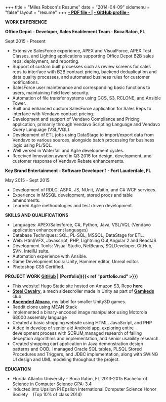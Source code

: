 +++
title = "Miles Robson's Resume"
date = "2014-04-09"
sidemenu = "false"
layout = "resume"
+++
**[ - PDF file - ](https://drive.google.com/open?id=0B4ZgURhHzuGKX1BUUXVEVExLQUE) | [ - GitHub profile -](https://github.com/Confirm4Crit)**

**WORK EXPERIENCE**

**Office Depot - Developer, Sales Enablement Team - Boca Raton, FL**

Sept 2015 - Present

- Extensive SalesForce experience, APEX and VisualForce, APEX Test Classes, and Lighting applications supporting Office Depot B2B sales reps, deployment, and reporting.
- Support of custom built processes such as review screens for sales reps to interface with B2B contract pricing, backend deduplication and data quality processes, and automated business rules for customer notifications.
- SalesForce user maintenance and corresponding basic functions to users, maintaining field level security.
- Automation of file transfer systems using GCS, S3, RCLONE, and Ansible Tower.
- Built and enhanced custom SalesForce application for Sales Reps to interface with Vendavo contract pricing.
- Development and support of Vendavo Compliance and Pricing application, primarily through Vendavo Scripting Language and Vendavo Query Language (VSL/VQL).
- Development of ETL jobs using DataStage to import/export data from Vendavo to various sources, alongside batch processing for business logic using PL/SQL.
- Well versed in Waterfall and Agile development cycles.
- Received Innovation award in Q3 2016 for design, development, and customer response of Vendavo Rebate enhancements.

**Key Brand Entertainment - Software Developer 1 - Fort Lauderdale, FL**

May 2015 - Sept 2015

- Development of RDLC, ASPX, JS, NUnit, WaitIn, and C# WCF services.
- Experience in MSSQL development, stored procs and table amendments.
- Learned Agile methodologies and test driven development.

**SKILLS AND QUALIFICATIONS**

- Languages: APEX/Salesforce, C#, Python, Java, VSL/VQL (Vendavo application enhancement languages)
- Database Techniques: SQL, PL-SQL, MSSQL, DataStage for ETL.
- Web: Html/VFX, Javascript, PHP, Lightning Out,Angular 2 and ReactJS.
- Development Tools: Visual Studio, NetBeans, SQLDeveloper, GitHub, SVN, IntelliJ suite.
- Automation experience with Ansible.
- Game Development tools: Unity, Hammer editor, Unreal editor.
- Photoshop CS5 Certified.

**PROJECT WORK** **[GitHub](https://github.com/Confirm4Crit) | [Portfolio]({{< ref "portfolio.md" >}})**

- This website! Hugo Static site hosted on Amazon S3, Repo **[here](https://github.com/Confirm4Crit/Blog)**
- **[Steel Cavalry](https://itch.io/queue/c/188585/gamkedo-club?game_id=243394)**, a mech sidescroller made in Unity as part of **[Gamkedo](https://gamkedo.com/)** club
- **[Ascended Alpaca](ascendedalpaca.com)**, my label for smaller Unity3D games.
- Reddit clone using MEAN Stack
- Implemented a binary-encoded image manipulator using Motorola 68000 assembly language
- Created a basic shopping website using HTML. JavaScript, and PHP
- Aided in develop of senior aid Android app, exploring entire development process with SCRUM,managed research of falling deception algorithms and implementation, and senior usability research.
- Created shopping cart application in Java demonstration design patterns and OOD. I managed Oracle SQL tables, PLSQL Stored Procedures and Triggers, and JDBC implementation, along with SWING UI design and UML modeling throughout the project.  

**EDUCATION**

- Florida Atlantic University – Boca Raton, FL 2013-2015 Bachelor of Science in Computer Science GPA: 3.4 
 - Inducted into Upsilon Pi Epsilon International Computer Science Honor Society    (Top 10% of class 2014)